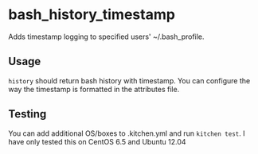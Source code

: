 # bash_history_timestamp

Adds timestamp logging to specified users' ~/.bash_profile.

## Usage
`history` should return bash history with timestamp.  You can configure the way the timestamp is formatted in the attributes file.

## Testing
You can add additional OS/boxes to .kitchen.yml and run `kitchen test`.  I have only tested this on CentOS 6.5 and Ubuntu 12.04
